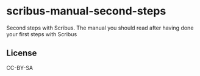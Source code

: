 # scribus-manual-second-steps

Second steps with Scribus. The manual you should read after having done your first steps with Scribus

## License

CC-BY-SA
